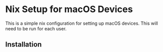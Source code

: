 # Nix Setup for macOS Devices
This is a simple nix configuration for setting up macOS devices. This will need to be run for each user.

## Installation
